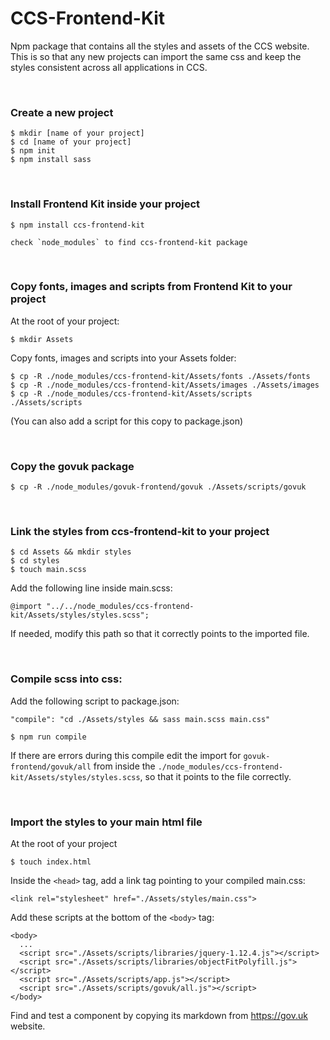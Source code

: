 # CCS-Frontend-Kit
Npm package that contains all the styles and assets of the CCS website. 
This is so that any new projects can import the same css and keep the styles consistent across all applications in CCS.

&nbsp;

  
### Create a new project
```
$ mkdir [name of your project]
$ cd [name of your project]
$ npm init
$ npm install sass
```
&nbsp;

### Install Frontend Kit inside your project
```
$ npm install ccs-frontend-kit 
```
```
check `node_modules` to find ccs-frontend-kit package
```
&nbsp;


### Copy fonts, images and scripts from Frontend Kit to your project

At the root of your project:
```
$ mkdir Assets
```

Copy fonts, images and scripts into your Assets folder:
```
$ cp -R ./node_modules/ccs-frontend-kit/Assets/fonts ./Assets/fonts
$ cp -R ./node_modules/ccs-frontend-kit/Assets/images ./Assets/images
$ cp -R ./node_modules/ccs-frontend-kit/Assets/scripts ./Assets/scripts
```
(You can also add a script for this copy to package.json)

&nbsp;


### Copy the govuk package 
```
$ cp -R ./node_modules/govuk-frontend/govuk ./Assets/scripts/govuk
```
&nbsp;

### Link the styles from ccs-frontend-kit to your project
```
$ cd Assets && mkdir styles
$ cd styles
$ touch main.scss
```
Add the following line inside main.scss:
```
@import "../../node_modules/ccs-frontend-kit/Assets/styles/styles.scss";
```
If needed, modify this path so that it correctly points to the imported file.

&nbsp;

### Compile scss into css:
Add the following script to package.json:
```
"compile": "cd ./Assets/styles && sass main.scss main.css"
```
```
$ npm run compile
```

If there are errors during this compile 
edit the import for `govuk-frontend/govuk/all` 
from inside the `./node_modules/ccs-frontend-kit/Assets/styles/styles.scss`, 
so that it points to the file correctly.

&nbsp;


### Import the styles to your main html file
At the root of your project
```
$ touch index.html
```

Inside the `<head>` tag, add a link tag pointing to your compiled main.css:
```
<link rel="stylesheet" href="./Assets/styles/main.css">
```

Add these scripts at the bottom of the `<body>` tag:
```
<body>
  ...
  <script src="./Assets/scripts/libraries/jquery-1.12.4.js"></script>
  <script src="./Assets/scripts/libraries/objectFitPolyfill.js"></script>
  <script src="./Assets/scripts/app.js"></script>
  <script src="./Assets/scripts/govuk/all.js"></script>
</body>
```
Find and test a component by copying its markdown from https://gov.uk website.